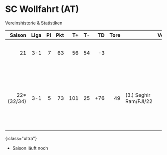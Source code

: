 # SC Wollfahrt (AT)

Vereinshistorie & Statistiken

Saison | Liga | Pl | Pkt | T+ | T- | TD | Tore | | Vorb | | Zwk | | Zugänge | Abgänge | Karriereende | Saison  
---:| ---:| ---:| ---:| ---:| ---:| ---:| ---:|:--- | ---:|:--- | --- | --- | --- | --- | --- | ---
21 | 3-1 | 7 | 63 | 56 | 54 | -3 | | | | | | | Raphael Boyer/AT/19<br>Finn Dupont/BEL/31<br>Mark Pellegrino/ITA/29 | Felix König/AT/19<br>Motsumi Moagi/ZAF/19 | | 21 
22*<br>(32/34) | 3-1 | 5 | 73 | 101 | 25 | +76 | 49 | (3.) Seghir Ram/FJI/22 | 12 | (9.) Kota Wada/JPN/24 | +28 | Kota Wada/JPN/24 | Paul Topic/AT/23<br>Benjamin Kuleschow/AT/20<br>Domaradz Azuaga/NIR/18<br>Charálambos Mendes/POR/27<br>Emil Szcezepanik/POL/18<br>Marko Farkas/AT/32 | Marco Binder/AT/25<br>Kamil Berger/AT/28 | Mari Jomo-Gbomo/GEO/31 | 22
{:class="ultra"}

* Saison läuft noch
